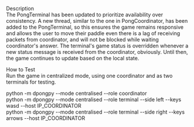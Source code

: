 Description  
The PongTerminal has been updated to prioritize availability over consistency.
A new thread, similar to the one in PongCoordinator, has been added to the PongTerminal, so this ensures the game remains responsive and allows the user to move their paddle even there is a lag of receiving packets from coordinator, and will not be blocked while waiting coordinator's answer.
The terminal's game status is overridden whenever a new status message is received from the coordinator, obviously. Until then, the game continues to update based on the local state.

How to Test  
Run the game in centralized mode, using one coordinator and as two terminals for testing. 

python -m dpongpy --mode centralised --role coordinator  
python -m dpongpy --mode centralised --role terminal --side left --keys wasd --host IP_COORDINATOR  
python -m dpongpy --mode centralised --role terminal --side right --keys arrows --host IP_COORDINATOR
